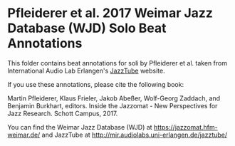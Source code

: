 # Pfleiderer et al. 2017 Weimar Jazz Database (WJD) Solo Beat Annotations

This folder contains beat annotations for soli by Pfleiderer et al.
taken from International Audio Lab Erlangen's
[JazzTube](http://mir.audiolabs.uni-erlangen.de/jazztube/static/csv_beats.zip)
website.

If you use these annotations, please cite the following book:    

Martin Pfleiderer, Klaus Frieler, Jakob Abeßer, Wolf-Georg Zaddach, and
Benjamin Burkhart, editors. Inside the Jazzomat - New Perspectives for Jazz Research.
Schott Campus, 2017.

You can find the Weimar Jazz Database (WJD) at https://jazzomat.hfm-weimar.de/
and JazzTube at http://mir.audiolabs.uni-erlangen.de/jazztube/
